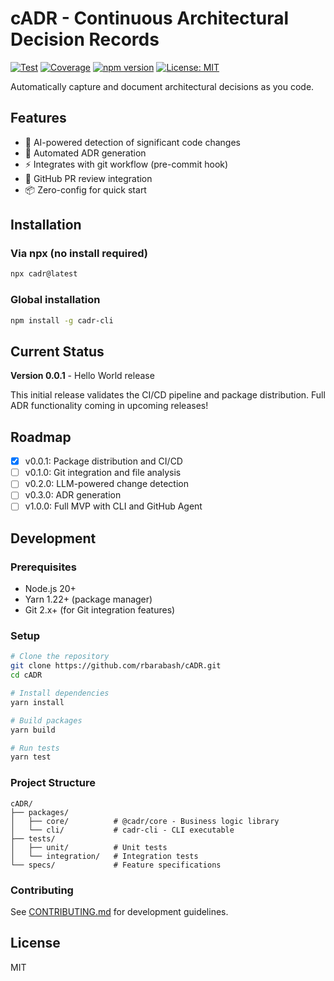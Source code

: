 # cADR - Continuous Architectural Decision Records

[![Test](https://github.com/rbarabash/cADR/actions/workflows/test.yml/badge.svg)](https://github.com/rbarabash/cADR/actions/workflows/test.yml)
[![Coverage](https://img.shields.io/badge/coverage-37%25-orange)](https://github.com/rbarabash/cADR/actions/workflows/test.yml)
[![npm version](https://badge.fury.io/js/cadr-cli.svg)](https://www.npmjs.com/package/cadr-cli)
[![License: MIT](https://img.shields.io/badge/License-MIT-yellow.svg)](https://opensource.org/licenses/MIT)

Automatically capture and document architectural decisions as you code.

## Features

- 🤖 AI-powered detection of significant code changes
- 📝 Automated ADR generation
- ⚡ Integrates with git workflow (pre-commit hook)
- 🔄 GitHub PR review integration
- 📦 Zero-config for quick start

## Installation

### Via npx (no install required)

```bash
npx cadr@latest
```

### Global installation

```bash
npm install -g cadr-cli
```

## Current Status

**Version 0.0.1** - Hello World release

This initial release validates the CI/CD pipeline and package distribution. 
Full ADR functionality coming in upcoming releases!

## Roadmap

- [x] v0.0.1: Package distribution and CI/CD
- [ ] v0.1.0: Git integration and file analysis
- [ ] v0.2.0: LLM-powered change detection
- [ ] v0.3.0: ADR generation
- [ ] v1.0.0: Full MVP with CLI and GitHub Agent

## Development

### Prerequisites

- Node.js 20+
- Yarn 1.22+ (package manager)
- Git 2.x+ (for Git integration features)

### Setup

```bash
# Clone the repository
git clone https://github.com/rbarabash/cADR.git
cd cADR

# Install dependencies
yarn install

# Build packages
yarn build

# Run tests
yarn test
```

### Project Structure

```
cADR/
├── packages/
│   ├── core/          # @cadr/core - Business logic library
│   └── cli/           # cadr-cli - CLI executable
├── tests/
│   ├── unit/          # Unit tests
│   └── integration/   # Integration tests
└── specs/             # Feature specifications
```

### Contributing

See [CONTRIBUTING.md](./CONTRIBUTING.md) for development guidelines.

## License

MIT

